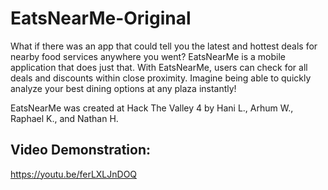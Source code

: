 # EatsNearMe-Original
What if there was an app that could tell you the latest and hottest deals for nearby food services anywhere you went?
EatsNearMe is a mobile application that does just that. With EatsNearMe, users can check for all deals and discounts within
close proximity. Imagine being able to quickly analyze your best dining options at any plaza instantly!

EatsNearMe was created at Hack The Valley 4 by Hani L., Arhum W., Raphael K., and Nathan H.

## Video Demonstration:
https://youtu.be/ferLXLJnDOQ
